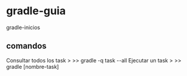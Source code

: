 # gradle-guia
gradle-inicios


## comandos
Consultar todos los task > >> gradle -q task --all
Ejecutar un task > >> gradle [nombre-task]
